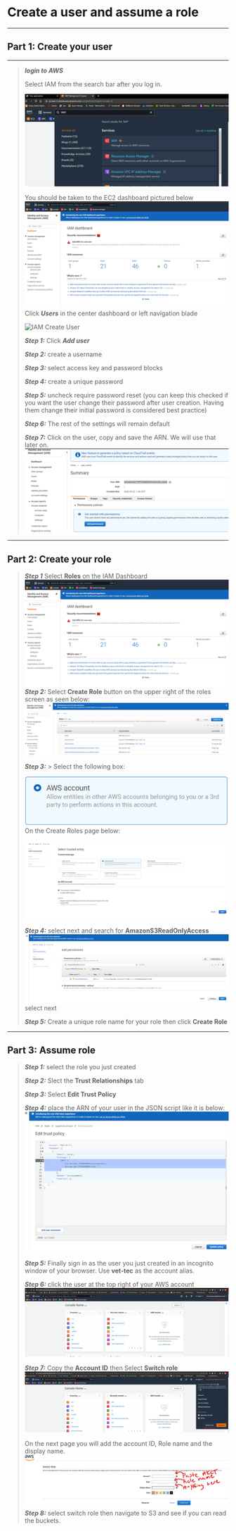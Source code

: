 # Create a user and assume a role
---
## Part 1: Create your user
---
>***login to AWS***
>
>Select IAM from the search bar after you log in. 
>
>![IAM Navigation](IAM_search.png)
>
>You should be taken to the EC2 dashboard pictured below
>![IAM Dash board](IAM_dashboard.png)
>Click ***Users*** in the center dashboard or left navigation blade
>
>![IAM Create User](creat_user/creat_user.gif)
>
>***Step 1:*** Click ***Add user***
>
>***Step 2:*** create a username
>
>***Step 3:*** select access key and password blocks
>
>***Step 4:*** create a unique password
>
>***Step 5:*** uncheck require password reset (you can keep this checked if you want the user change their password after user creation.  Having them change their initial password is considered best practice)
>
>***Step 6:*** The rest of the settings will remain default
>
>***Step 7:*** Click on the user, copy and save the ARN.  We will use that later on. 
>![ARN](ARN.png)
---
## Part 2: Create your role
>***Step 1*** Select **Roles** on the IAM Dashboard
>![Dashboard](IAM_dashboard.png)
>***Step 2:*** Select **Create Role** button on the upper right of the roles screen as seen below: 
>![Create Roles](selecct-create-role.png)
>
>***Step 3:*** >
>Select the following box:
>
>![account role](account-role-box.png)
>On the Create Roles page below:
>
>![account role page](Account-role.png)
>
>***Step 4:*** select next and search for **AmazonS3ReadOnlyAccess**
>![read only](read-only.png)
>select next
>
>***Step 5:*** Create a unique role name for your role then click **Create Role**
---
## Part 3: Assume role
>***Step 1:*** select the role you just created
>
>***Step 2:*** Slect the **Trust Relationships** tab
>
>***Step 3:*** Select **Edit Trust Policy**
>
>***Step 4:*** place the ARN of your user in the JSON script like it is below:
>![JSON](JSON.png)
>
>***Step 5:*** Finally sign in as the user you just created in an incognito window of your browser.  Use **vet-tec** as the account alias.
> 
>***Step 6:*** click the user at the top right of your AWS account
>![User](user.png) 
>
>***Step 7:*** Copy the **Account ID** then Select **Switch role**
>![role](switch.png)
>
>On the next page you will add the account ID, Role name and the display name.  
>![role-switch_page](switch_role_page.png)
>***Step 8:*** select switch role then navigate to S3 and see if you can read the buckets. 